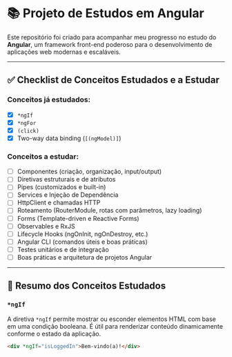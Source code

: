# 📚 Projeto de Estudos em Angular

Este repositório foi criado para acompanhar meu progresso no estudo do **Angular**, um framework front-end poderoso para o desenvolvimento de aplicações web modernas e escaláveis.

---

## ✅ Checklist de Conceitos Estudados e a Estudar

### Conceitos já estudados:
- [x] `*ngIf`
- [x] `*ngFor`
- [x] `(click)`
- [x] Two-way data binding (`[(ngModel)]`)

### Conceitos a estudar:
- [ ] Componentes (criação, organização, input/output)
- [ ] Diretivas estruturais e de atributos
- [ ] Pipes (customizados e built-in)
- [ ] Services e Injeção de Dependência
- [ ] HttpClient e chamadas HTTP
- [ ] Roteamento (RouterModule, rotas com parâmetros, lazy loading)
- [ ] Forms (Template-driven e Reactive Forms)
- [ ] Observables e RxJS
- [ ] Lifecycle Hooks (ngOnInit, ngOnDestroy, etc.)
- [ ] Angular CLI (comandos úteis e boas práticas)
- [ ] Testes unitários e de integração
- [ ] Boas práticas e arquitetura de projetos Angular

---

## 📝 Resumo dos Conceitos Estudados

### `*ngIf`
A diretiva `*ngIf` permite mostrar ou esconder elementos HTML com base em uma condição booleana. É útil para renderizar conteúdo dinamicamente conforme o estado da aplicação.

```html
<div *ngIf="isLoggedIn">Bem-vindo(a)!</div>